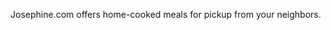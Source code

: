 <!--
title: Josephine
location: Oakland, CA
summary: Home-cooked meals from your neighbors
position: Development Consultant
website: http://josephine.com
start: 2015-06-30
end: 2012-08-01
-->

Josephine.com offers home-cooked meals for pickup from your neighbors.
